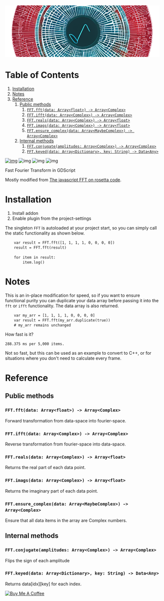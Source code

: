 ![img](./images/icon_long.png)

# Table of Contents

1.  [Installation](#org8e2e1ee)
2.  [Notes](#org88d7ed4)
3.  [Reference](#org59f1579)
    1.  [Public methods](#orgf8d976a)
        1.  [`FFT.fft(data: Array<float>) -> Array<Complex>`](#org82c6d20)
        2.  [`FFT.ifft(data: Array<Complex>) -> Array<Complex>`](#org8f8ba68)
        3.  [`FFT.reals(data: Array<Complex>) -> Array<float>`](#org2446d66)
        4.  [`FFT.imags(data: Array<Complex>) -> Array<float>`](#org38e4f06)
        5.  [`FFT.ensure_complex(data: Array<MaybeComplex>) -> Array<Complex>`](#orgb19154d)
    2.  [Internal methods](#orgae1faf8)
        1.  [`FFT.conjugate(amplitudes: Array<Complex>) -> Array<Complex>`](#org757ca89)
        2.  [`FFT.keyed(data: Array<Dictionary>, key: String) -> Data<Any>`](#orgf908bfc)

[![img](https://awesome.re/mentioned-badge.svg)](https://github.com/godotengine/awesome-godot)
![img](https://img.shields.io/github/license/tavurth/godot-simple-fps-camera.svg)
![img](https://img.shields.io/github/repo-size/tavurth/godot-simple-fps-camera.svg)
![img](https://img.shields.io/github/languages/code-size/tavurth/godot-simple-fps-camera.svg)

Fast Fourier Transform in GDScript

Mostly modified from [The javascript FFT on rosetta code](https://rosettacode.org/wiki/Fast_Fourier_transform#JavaScript).

<a id="org8e2e1ee"></a>

# Installation

1.  Install addon
2.  Enable plugin from the project-settings

The singleton `FFT` is autoloaded at your project start, so you can simply call the static functionality as shown below.

```gdscript
    var result = FFT.fft([1, 1, 1, 1, 0, 0, 0, 0])
    result = FFT.fft(result)

    for item in result:
    	item.log()
```

<a id="org88d7ed4"></a>

# Notes

This is an in-place modification for speed, so if you want to ensure functional purity you can duplicate your data array before passing it into the `fft` or `ifft` functionality. The data array is also returned.

```gdscript
    var my_arr = [1, 1, 1, 1, 0, 0, 0, 0]
    var result = FFT.fft(my_arr.duplicate(true))
    # my_arr remains unchanged
```

How fast is it?

```shell
288.375 ms per 5,000 items.
```

Not so fast, but this can be used as an example to convert to C++, or for situations where you don't need to calculate every frame.

<a id="org59f1579"></a>

# Reference

<a id="orgf8d976a"></a>

## Public methods

<a id="org82c6d20"></a>

### `FFT.fft(data: Array<float>) -> Array<Complex>`

Forward transformation from data-space into fourier-space.

<a id="org8f8ba68"></a>

### `FFT.ifft(data: Array<Complex>) -> Array<Complex>`

Reverse transformation from fourier-space into data-space.

<a id="org2446d66"></a>

### `FFT.reals(data: Array<Complex>) -> Array<float>`

Returns the real part of each data point.

<a id="org38e4f06"></a>

### `FFT.imags(data: Array<Complex>) -> Array<float>`

Returns the imaginary part of each data point.

<a id="orgb19154d"></a>

### `FFT.ensure_complex(data: Array<MaybeComplex>) -> Array<Complex>`

Ensure that all data items in the array are Complex numbers.

<a id="orgae1faf8"></a>

## Internal methods

<a id="org757ca89"></a>

### `FFT.conjugate(amplitudes: Array<Complex>) -> Array<Complex>`

Flips the sign of each amplitude

<a id="orgf908bfc"></a>

### `FFT.keyed(data: Array<Dictionary>, key: String) -> Data<Any>`

Returns data[idx][key] for each index.

<a href="https://www.buymeacoffee.com/tavurth" target="_blank"><img src="https://cdn.buymeacoffee.com/buttons/default-orange.png" alt="Buy Me A Coffee" height="41" width="174"></a>
